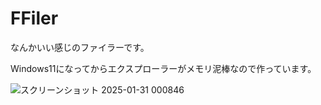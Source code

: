 # FFiler
なんかいい感じのファイラーです。

Windows11になってからエクスプローラーがメモリ泥棒なので作っています。

![スクリーンショット 2025-01-31 000846](https://github.com/user-attachments/assets/1f1ee4a0-f62f-4aaa-8afd-96ea33eab43c)
